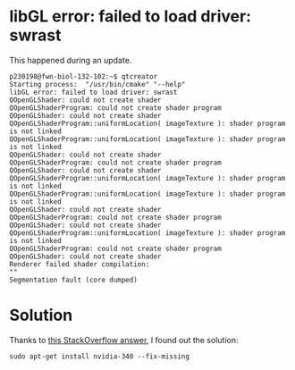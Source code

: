# libGL error: failed to load driver: swrast

This happened during an update.

```
p230198@fwn-biol-132-102:~$ qtcreator
Starting process:  "/usr/bin/cmake" "--help" 
libGL error: failed to load driver: swrast
QOpenGLShader: could not create shader 
QOpenGLShaderProgram: could not create shader program 
QOpenGLShader: could not create shader 
QOpenGLShaderProgram::uniformLocation( imageTexture ): shader program is not linked 
QOpenGLShaderProgram::uniformLocation( imageTexture ): shader program is not linked 
QOpenGLShader: could not create shader 
QOpenGLShaderProgram: could not create shader program 
QOpenGLShader: could not create shader 
QOpenGLShaderProgram::uniformLocation( imageTexture ): shader program is not linked 
QOpenGLShaderProgram::uniformLocation( imageTexture ): shader program is not linked 
QOpenGLShader: could not create shader 
QOpenGLShaderProgram: could not create shader program 
QOpenGLShader: could not create shader 
QOpenGLShaderProgram::uniformLocation( imageTexture ): shader program is not linked 
QOpenGLShaderProgram: could not create shader program 
QOpenGLShader: could not create shader 
Renderer failed shader compilation: 
"" 
Segmentation fault (core dumped)
```


# Solution

Thanks to [this StackOverflow answer](http://stackoverflow.com/a/39604514), I found out the solution:

```
sudo apt-get install nvidia-340 --fix-missing
```
